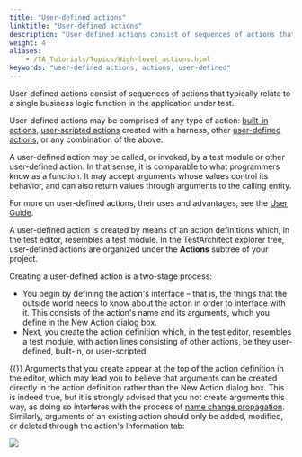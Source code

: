 ```yaml
--- 
title: "User-defined actions"
linktitle: "User-defined actions"
description: "User-defined actions consist of sequences of actions that typically relate to a single business logic function in the application under test."
weight: 4
aliases: 
    - /TA_Tutorials/Topics/High-level_actions.html
keywords: "user-defined actions, actions, user-defined"
---
```


User-defined actions consist of sequences of actions that typically relate to a single business logic function in the application under test.

User-defined actions may be comprised of any type of action: [built-in actions](/TA_Automation/Topics/bia_Built_in_actions.html), [user-scripted actions](/TA_Tutorials/Topics/Tutorial_Scripting_actions_in_other_languages.html) created with a harness, other [user-defined actions](/reuse/reuse.High_level_actions.html), or any combination of the above.

A user-defined action may be called, or invoked, by a test module or other user-defined action. In that sense, it is comparable to what programmers know as a function. It may accept arguments whose values control its behavior, and can also return values through arguments to the calling entity.

For more on user-defined actions, their uses and advantages, see the [User Guide](/reuse/reuse.High_level_actions.html).

A user-defined action is created by means of an action definitions which, in the test editor, resembles a test module. In the TestArchitect explorer tree, user-defined actions are organized under the **Actions** subtree of your project.

Creating a user-defined action is a two-stage process:

-   You begin by defining the action's interface – that is, the things that the outside world needs to know about the action in order to interface with it. This consists of the action's name and its arguments, which you define in the New Action dialog box.
-   Next, you create the action definition which, in the test editor, resembles a test module, with action lines consisting of other actions, be they user-defined, built-in, or user-scripted.

{{<note>}} Arguments that you create appear at the top of the action definition in the editor, which may lead you to believe that arguments can be created directly in the action definition rather than the New Action dialog box. This is indeed true, but it is strongly advised that you not create arguments this way, as doing so interferes with the process of [name change propagation](/TA_Help/Topics/Project_and_project_items_rename_refactoring.html). Similarly, arguments of an existing action should only be added, modified, or deleted through the action's Information tab:

![](/images/TA_Tutorials/Images/hi_level_action.args_mods.png)




